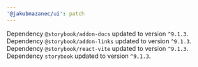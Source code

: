 ```yaml
---
'@jakubmazanec/ui': patch
---
```

Dependency `@storybook/addon-docs` updated to version `^9.1.3`. Dependency `@storybook/addon-links` updated to version `^9.1.3`.
Dependency `@storybook/react-vite` updated to version `^9.1.3`.
Dependency `storybook` updated to version `^9.1.3`.
